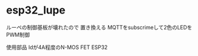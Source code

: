 # esp32_lupe

ルーペの制御基板が壊れたので
置き換える
MQTTをsubscrimeして2色のLEDをPWM制御

使用部品 
  Idが4A程度のN-MOS FET
  ESP32





